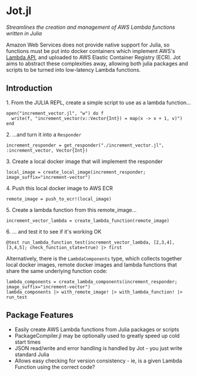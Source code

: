 # Jot.jl

*Streamlines the creation and management of AWS Lambda functions written in Julia*

Amazon Web Services does not provide native support for Julia, so functions must be put into docker containers which implement AWS's [Lambda API](https://docs.aws.amazon.com/lambda/latest/dg/runtimes-api.html), and uploaded to AWS Elastic Container Registry (ECR). Jot aims to abstract these complexities away, allowing both julia packages and scripts to be turned into low-latency Lambda functions.

## Introduction
1\. From the JULIA REPL, create a simple script to use as a lambda function...
```
open("increment_vector.jl", "w") do f
  write(f, "increment_vector(v::Vector{Int}) = map(x -> x + 1, v)")
end
```
2\. ...and turn it into a `Responder`
```
increment_responder = get_responder("./increment_vector.jl", :increment_vector, Vector{Int})
```

3\. Create a local docker image that will implement the responder
```
local_image = create_local_image(increment_responder; image_suffix="increment-vector")
```

4\. Push this local docker image to AWS ECR
```
remote_image = push_to_ecr!(local_image)
```

5\. Create a lambda function from this remote_image...
```
increment_vector_lambda = create_lambda_function(remote_image)
```

6\. ... and test it to see if it's working OK
```
@test run_lambda_function_test(increment_vector_lambda, [2,3,4], [3,4,5]; check_function_state=true) |> first
```

Alternatively, there is the `LambdaComponents` type, which collects together local docker images,
remote docker images and lambda functions that share the same underlying function code:

```
lambda_components = create_lambda_components(increment_responder; image_suffix="increment-vector")
lambda_components |> with_remote_image! |> with_lambda_function! |> run_test
```

## Package Features
- Easily create AWS Lambda functions from Julia packages or scripts
- PackageCompiler.jl may be optionally used to greatly speed up cold start times
- JSON read/write and error handling is handled by Jot - you just write standard Julia
- Allows easy checking for version consistency - ie, is a given Lambda Function using the correct code?

